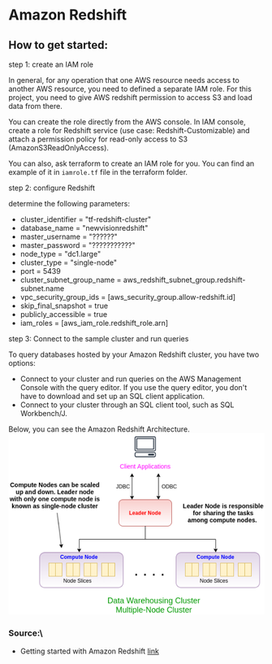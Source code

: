 # Amazon Redshift

## How to get started:

step 1: create an IAM role

In general, for any operation that one AWS resource needs access to another AWS resource, you need to defined a separate IAM role. For this project, you need to give AWS redshift permission to access S3 and load data from there. 

You can create the role directly from the AWS console. In IAM console, create a role for Redshift service (use case: Redshift-Customizable) and attach a permission policy for read-only access to S3 (AmazonS3ReadOnlyAccess). 

You can also, ask terraform to create an IAM role for you. You can find an example of it in ```iamrole.tf``` file in the terraform folder.

step 2: configure Redshift

determine the following parameters:
 - cluster_identifier = "tf-redshift-cluster"
 - database_name      = "newvisionredshift"
 - master_username    = "??????"
 - master_password    = "???????????"
 - node_type          = "dc1.large"
 - cluster_type       = "single-node"
 - port               = 5439
 - cluster_subnet_group_name = aws_redshift_subnet_group.redshift-subnet.name
 - vpc_security_group_ids = [aws_security_group.allow-redshift.id]
 - skip_final_snapshot = true
 - publicly_accessible = true
 - iam_roles = [aws_iam_role.redshift_role.arn]

step 3: Connect to the sample cluster and run queries

To query databases hosted by your Amazon Redshift cluster, you have two options:
 - Connect to your cluster and run queries on the AWS Management Console with the query editor. If you use the query editor, you don't have to download and set up an SQL client application.
 - Connect to your cluster through an SQL client tool, such as SQL Workbench/J.






Below, you can see the Amazon Redshift Architecture. 
![alt text](pictures/Redshift_architecture.png "Amazon Redshift Architecture")




### Source:\
- Getting started with Amazon Redshift [link](https://docs.aws.amazon.com/redshift/latest/gsg/getting-started.html)

